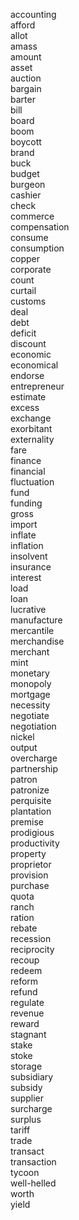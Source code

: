 accounting  
afford  
allot  
amass  
amount  
asset  
auction  
bargain  
barter  
bill  
board  
boom  
boycott  
brand  
buck  
budget  
burgeon  
cashier  
check  
commerce  
compensation  
consume  
consumption  
copper  
corporate  
count  
curtail  
customs  
deal  
debt  
deficit  
discount  
economic  
economical  
endorse  
entrepreneur  
estimate  
excess  
exchange  
exorbitant  
externality  
fare  
finance  
financial  
fluctuation  
fund  
funding  
gross  
import  
inflate  
inflation  
insolvent  
insurance  
interest  
load  
loan  
lucrative  
manufacture  
mercantile  
merchandise  
merchant  
mint  
monetary  
monopoly  
mortgage  
necessity  
negotiate  
negotiation  
nickel  
output  
overcharge  
partnership  
patron  
patronize  
perquisite  
plantation  
premise  
prodigious  
productivity  
property  
proprietor  
provision  
purchase  
quota  
ranch  
ration  
rebate  
recession  
reciprocity  
recoup  
redeem  
reform  
refund  
regulate  
revenue  
reward  
stagnant  
stake  
stoke  
storage  
subsidiary  
subsidy  
supplier  
surcharge  
surplus  
tariff  
trade  
transact  
transaction  
tycoon  
well-helled  
worth  
yield  
